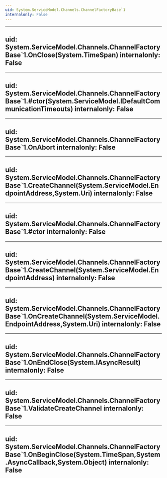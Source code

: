 ```yaml
---
uid: System.ServiceModel.Channels.ChannelFactoryBase`1
internalonly: False
---
```


---
uid: System.ServiceModel.Channels.ChannelFactoryBase`1.OnClose(System.TimeSpan)
internalonly: False
---

---
uid: System.ServiceModel.Channels.ChannelFactoryBase`1.#ctor(System.ServiceModel.IDefaultCommunicationTimeouts)
internalonly: False
---

---
uid: System.ServiceModel.Channels.ChannelFactoryBase`1.OnAbort
internalonly: False
---

---
uid: System.ServiceModel.Channels.ChannelFactoryBase`1.CreateChannel(System.ServiceModel.EndpointAddress,System.Uri)
internalonly: False
---

---
uid: System.ServiceModel.Channels.ChannelFactoryBase`1.#ctor
internalonly: False
---

---
uid: System.ServiceModel.Channels.ChannelFactoryBase`1.CreateChannel(System.ServiceModel.EndpointAddress)
internalonly: False
---

---
uid: System.ServiceModel.Channels.ChannelFactoryBase`1.OnCreateChannel(System.ServiceModel.EndpointAddress,System.Uri)
internalonly: False
---

---
uid: System.ServiceModel.Channels.ChannelFactoryBase`1.OnEndClose(System.IAsyncResult)
internalonly: False
---

---
uid: System.ServiceModel.Channels.ChannelFactoryBase`1.ValidateCreateChannel
internalonly: False
---

---
uid: System.ServiceModel.Channels.ChannelFactoryBase`1.OnBeginClose(System.TimeSpan,System.AsyncCallback,System.Object)
internalonly: False
---
